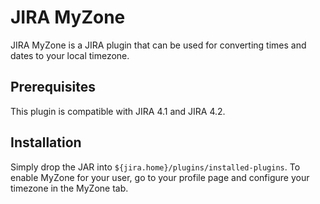 JIRA MyZone
============
JIRA MyZone is a JIRA plugin that can be used for converting times and dates to
your local timezone.

Prerequisites
-------------
This plugin is compatible with JIRA 4.1 and JIRA 4.2.

Installation
------------
Simply drop the JAR into `${jira.home}/plugins/installed-plugins`. To enable
MyZone for your user, go to your profile page and configure your timezone in
the MyZone tab.

